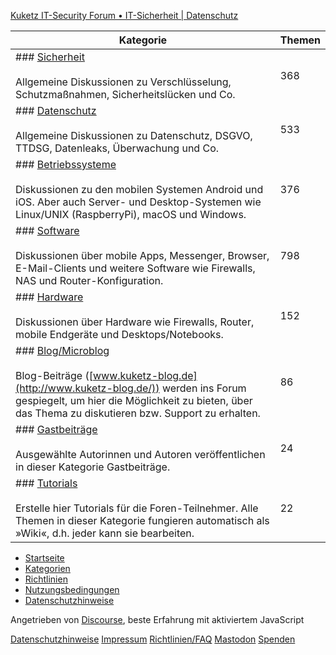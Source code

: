 [Kuketz IT-Security Forum • IT-Sicherheit | Datenschutz](https://forum.kuketz-blog.de/)

| Kategorie | Themen |
| --- | --- |
| ### [Sicherheit](https://forum.kuketz-blog.de/c/sicherheit/5)<br><br>Allgemeine Diskussionen zu Verschlüsselung, Schutzmaßnahmen, Sicherheitslücken und Co. | 368 |
| ### [Datenschutz](https://forum.kuketz-blog.de/c/datenschutz/6)<br><br>Allgemeine Diskussionen zu Datenschutz, DSGVO, TTDSG, Datenleaks, Überwachung und Co. | 533 |
| ### [Betriebssysteme](https://forum.kuketz-blog.de/c/betriebssysteme/7)<br><br>Diskussionen zu den mobilen Systemen Android und iOS. Aber auch Server- und Desktop-Systemen wie Linux/UNIX (RaspberryPi), macOS und Windows. | 376 |
| ### [Software](https://forum.kuketz-blog.de/c/software/10)<br><br>Diskussionen über mobile Apps, Messenger, Browser, E-Mail-Clients und weitere Software wie Firewalls, NAS und Router-Konfiguration. | 798 |
| ### [Hardware](https://forum.kuketz-blog.de/c/hardware/14)<br><br>Diskussionen über Hardware wie Firewalls, Router, mobile Endgeräte und Desktops/Notebooks. | 152 |
| ### [Blog/Microblog](https://forum.kuketz-blog.de/c/blog/15)<br><br>Blog-Beiträge ([www.kuketz-blog.de](http://www.kuketz-blog.de/)) werden ins Forum gespiegelt, um hier die Möglichkeit zu bieten, über das Thema zu diskutieren bzw. Support zu erhalten. | 86  |
| ### [Gastbeiträge](https://forum.kuketz-blog.de/c/gastbeitraege/16)<br><br>Ausgewählte Autorinnen und Autoren veröffentlichen in dieser Kategorie Gastbeiträge. | 24  |
| ### [Tutorials](https://forum.kuketz-blog.de/c/tutorials/4)<br><br>Erstelle hier Tutorials für die Foren-Teilnehmer. Alle Themen in dieser Kategorie fungieren automatisch als »Wiki«, d.h. jeder kann sie bearbeiten. | 22  |

* [Startseite](https://forum.kuketz-blog.de/)
* [Kategorien](https://forum.kuketz-blog.de/categories)
* [Richtlinien](https://forum.kuketz-blog.de/guidelines)
* [Nutzungsbedingungen](https://forum.kuketz-blog.de/tos)
* [Datenschutzhinweise](https://forum.kuketz-blog.de/privacy)

Angetrieben von [Discourse](https://www.discourse.org/), beste Erfahrung mit aktiviertem JavaScript

[Datenschutzhinweise](https://www.kuketz-forum.de/privacy) [Impressum](https://www.kuketz-blog.de/impressum/) [Richtlinien/FAQ](https://www.kuketz-forum.de/faq) [Mastodon](https://social.tchncs.de/@kuketzblog) [Spenden](https://www.kuketz-blog.de/unterstuetzen/)